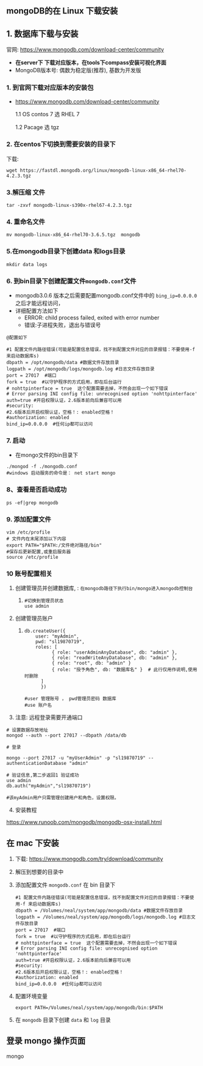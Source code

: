 ## mongoDB的在 Linux 下载安装



## 1. 数据库下载与安装

官网: https://www.mongodb.com/download-center/community

- **在server下 下载对应版本，在tools下compass安装可视化界面**
- MongoDB版本号: 偶数为稳定版(推荐), 基数为开发版

### 1. 到官网下载对应版本的安装包 

- https://www.mongodb.com/download-center/community 

  1.1 OS  contos 7 选 RHEL 7 

  1.2 Pacage 选 tgz	

### 2. 在centos下切换到需要安装的目录下

下载: 

```shell
wget https://fastdl.mongodb.org/linux/mongodb-linux-x86_64-rhel70-4.2.3.tgz
```

### 3.解压缩 文件

```shell
tar -zxvf mongodb-linux-s390x-rhel67-4.2.3.tgz 
```

### 4. 重命名文件

```shell
mv mongodb-linux-x86_64-rhel70-3.6.5.tgz  mongodb
```

### 5.在mongodb目录下创建data 和logs目录

```shell
mkdir data logs
```

### 6. 到bin目录下创建配置文件`mongodb.conf`文件

- mongodb3.0.6 版本之后需要配置mongodb.conf文件中的 `bing_ip=0.0.0.0` 之后才能远程访问，
- 详细配置方法如下
  -  ERROR: child process failed, exited with error number 
  - 错误:子进程失败，退出与错误号

`@配置如下`

```shell
#1 配置文件内路径错误(可能是配置信息错误，找不到配置文件对应的目录报错：不要使用-f 来启动数据库s)
dbpath = /opt/mongodb/data #数据文件存放目录
logpath = /opt/mongodb/logs/mongodb.log #日志文件存放目录
port = 27017  #端口
fork = true  #以守护程序的方式启用，即在后台运行
# nohttpinterface = true  这个配置需要去掉，不然会出现一个如下错误
# Error parsing INI config file: unrecognised option 'nohttpinterface'
auth=true #开启权限认证，2.6版本前向后兼容可以用
#security:         
#2.6版本后开启权限认证，空格！: enabled空格！
#authorization: enabled
bind_ip=0.0.0.0  #任何ip都可以访问
```

### 7. 启动 

- 在mongo文件的bin目录下

```shell
./mongod -f ./mongodb.conf
#windows 启动服务的命令是： net start mongo
```

### 8、查看是否启动成功

```shell
ps -ef|grep mongodb
```

### 9. 添加配置文件

```shell
vim /etc/profile
# 文件内在末尾添加以下内容
export PATH="$PATH:/文件绝对路径/bin"
#保存后更新配置,或重启服务器
source /etc/profile
```

### 10 账号配置相关

1. 创建管理员并创建数据库, : `在mongodb路径下执行bin/mongo进入mongodb控制台`

   1.  ```shell
       #切换到管理员状态
       use admin  
       ```

2. 创建管理员账户

   1. ```shell
      db.createUser({
          user: "myAdmin",
          pwd: "sl19870719",
          roles: [ 
            	{ role: "userAdminAnyDatabase", db: "admin" },
            	{ role: "readWriteAnyDatabase", db: "admin" },
            	{ role: "root", db: "admin" }
            	{ role: "授予角色", db: "数据库名" }  # 此行仅用作说明,使用时删除
          	]
        	})
      
      #user 管理账号 ， pwd管理员密码 数据库	
      #use 账户名
      ```

3. 注意: 远程登录需要开通端口

~~~shell
# 设置数据存放地址
mongod --auth --port 27017 --dbpath /data/db

# 登录
	
mongo --port 27017 -u "myUserAdmin" -p "sl19870719" --authenticationDatabase "admin"

# 验证信息,第二步返回1 验证成功
use admin
db.auth("myAdmin","sl19870719")  

#该myAdmin用户只需管理创建用户和角色，设置权限。
~~~

4. 安装教程

https://www.runoob.com/mongodb/mongodb-osx-install.html





## 在 mac 下安装

1. 下载: https://www.mongodb.com/try/download/community

2. 解压到想要的目录中

3. 添加配置文件 `mongodb.conf` 在 bin 目录下

   ```shell
   #1 配置文件内路径错误(可能是配置信息错误，找不到配置文件对应的目录报错：不要使用-f 来启动数据库s)
   dbpath = /Volumes/neal/system/app/mongodb/data #数据文件存放目录
   logpath = /Volumes/neal/system/app/mongodb/logs/mongodb.log #日志文件存放目录
   port = 27017  #端口
   fork = true  #以守护程序的方式启用，即在后台运行
   # nohttpinterface = true  这个配置需要去掉，不然会出现一个如下错误
   # Error parsing INI config file: unrecognised option 'nohttpinterface'
   auth=true #开启权限认证，2.6版本前向后兼容可以用
   #security:         
   #2.6版本后开启权限认证，空格！: enabled空格！
   #authorization: enabled
   bind_ip=0.0.0.0  #任何ip都可以访问
   ```

4. 配置环境变量

   ```shell
   export PATH=/Volumes/neal/system/app/mongodb/bin:$PATH
   ```

   

5. 在 `mongodb` 目录下创建 `data` 和 `log` 目录



## 登录 mongo 操作页面

mongo
